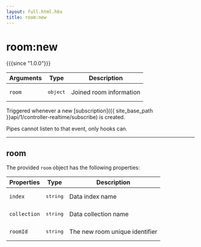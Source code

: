 ```yaml
---
layout: full.html.hbs
title: room:new
---
```


# room:new

{{{since "1.0.0"}}}

| Arguments | Type | Description |
|-----------|------|-------------|
| `room` | <pre>object</pre> | Joined room information |

Triggered whenever a new [subscription]({{ site_base_path }}api/1/controller-realtime/subscribe) is created.

<div class="alert alert-info">Pipes cannot listen to that event, only hooks can.</div>

---

## room

The provided `room` object has the following properties:

| Properties | Type | Description |
|-----------|------|-------------|
| `index` | <pre>string</pre> | Data index name |
| `collection` | <pre>string</pre> | Data collection name |
| `roomId` | <pre>string</pre> | The new room unique identifier |
